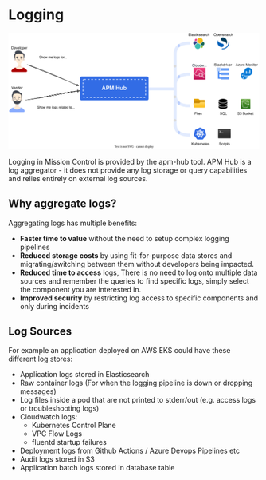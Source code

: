 # Logging



![](../images/logging.svg)



Logging in Mission Control is provided by the apm-hub tool. APM Hub is a log aggregator - it does not provide any log storage or query capabilities and relies entirely on external log sources. 



## Why aggregate logs?

Aggregating logs has multiple benefits:

* **Faster time to value** without the need to setup complex logging pipelines 
* **Reduced storage costs** by using fit-for-purpose data stores and migrating/switching between them without developers being impacted.
* **Reduced time to access** logs, There is no need to log onto multiple data sources and remember the queries to find specific logs, simply select the component you are interested in.
* **Improved security** by restricting log access to specific components and only during incidents



## Log Sources

For example an application deployed on AWS EKS could have these different log stores:

* Application logs stored in Elasticsearch 
* Raw container logs (For when the logging pipeline is down or dropping messages) 
* Log files inside a pod that are not printed to stderr/out (e.g. access logs or troubleshooting logs)
* Cloudwatch logs:
  * Kubernetes Control Plane
  * VPC Flow Logs
  * fluentd startup failures
* Deployment logs from Github Actions / Azure Devops Pipelines etc
* Audit logs stored in S3
* Application batch logs stored in database table


